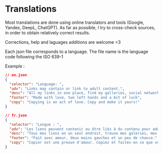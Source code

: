 # Translations

Most translations are done using online translators and tools (Google, Yandex, DeepL, ChatGPT). As far as possible, I try to cross-check sources, in order to obtain relatively correct results.

Corrections, help and laguages additions are welcome <3


Each json file corresponds to a language. The file name is the language code following the ISO 639-1

Example :

```json
// en.json
{
  "selector": "Language: ",
  "adv": "Links may contain or link to adult content.",
  "desc": "All my links in one place, find my galleries, social networks, support platforms, etc.... You should take a look",
  "footer": "Made with love, two left hands and a bit of luck",
  "copy": "Copying is an act of love. Copy and make it yours!"
}
```

```json
// fr.json
{
  "selector": "Langue : ",
  "adv": "Les liens peuvent contenir ou être liés à du contenu pour adulte",
  "desc": "Tous mes liens en un seul endroit, trouve mes galeries, mes réseaux sociaux, mes plateformes de soutien, etc... Tu devrais y jeter un coup d'œil",
  "footer": "Fait avec amour, deux mains gauches et un peu de chance.",
  "copy": "Copier est une preuve d'amour. Copiez et faites-en ce que vous voulez ! "
}
```
